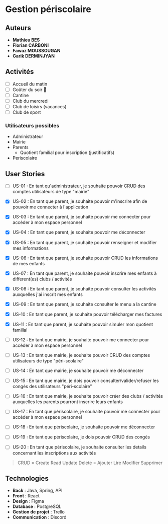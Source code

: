 # Gestion périscolaire

## Auteurs
- **Mathieu BES**
- **Florian CARBONI**
- **Fawaz MOUSSOUGAN**
- **Garik DERMINJYAN**


## Activités

- [ ] Accueil du matin
- [ ] Goûter du soir 🥐
- [ ] Cantine
- [ ] Club du mercredi
- [ ] Club de loisirs (vacances)
- [ ] Club de sport

### Utilisateurs possibles
- Administrateur
- Mairie
- Parents
  - Quotient familial pour inscription (justificatifs)
- Periscolaire
  
  
## User Stories
- [ ] US-01 : En tant qu'administrateur, je souhaite pouvoir CRUD des comptes utilisateurs de type "mairie"

- [x] US-02 : En tant que parent, je souhaite pouvoir m'inscrire afin de pouvoir me connecter à l'application 
- [x] US-03 : En tant que parent, je souhaite pouvoir me connecter pour accéder à mon espace personnel
- [x] US-04 : En tant que parent, je souhaite pouvoir me déconnecter
- [x] US-05 : En tant que parent, je souhaite pouvoir renseigner et modifier mes informations
- [x] US-06 : En tant que parent, je souhaite pouvoir CRUD les informations de mes enfants
- [x] US-07 : En tant que parent, je souhaite pouvoir inscrire mes enfants à different(es) clubs / activités
- [x] US-08 : En tant que parent, je souhaite pouvoir consulter les activités auxquelles j'ai inscrit mes enfants
- [x] US-09 : En tant que parent, je souhaite consulter le menu a la cantine
- [x] US-10 : En tant que parent, je souhaite pouvoir télécharger mes factures
- [x] US-11 : En tant que parent, je souhaite pouvoir simuler mon quotient familial

- [ ] US-12 : En tant que mairie, je souhaite pouvoir me connecter pour accéder à mon espace personnel
- [ ] US-13 : En tant que mairie, je souhaite pouvoir CRUD des comptes utilisateurs de type "péri-scolaire" 
- [ ] US-14 : En tant que mairie, je souhaite pouvoir me déconnecter
- [ ] US-15 : En tant que mairie, je dois pouvoir consulter/valider/refuser les congés des utilisateurs "péri-scolaire"
- [ ] US-16 : En tant que mairie, je souhaite pouvoir créer des clubs / activités auxquelles les parents pourront inscrire leurs enfants

- [ ] US-17 : En tant que périscolaire, je souhaite pouvoir me connecter pour accéder à mon espace personnel
- [ ] US-18 : En tant que périscolaire, je souhaite pouvoir me déconnecter
- [ ] US-19 : En tant que périscolaire, je dois pouvoir CRUD des congés
- [ ] US-20 : En tant que périscolaire, je souhaite consulter les details concernant les inscriptions aux activités


> CRUD = Create Read Update Delete = Ajouter Lire Modifier Supprimer

## Technologies

- **Back** : Java, Spring, API  
- **Front** : React
- **Design** : Figma
- **Database** : PostgreSQL
- **Gestion de projet** : Trello
- **Communication** : Discord
